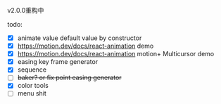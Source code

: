 v2.0.0重构中

todo:
- [x] animate value default value by constructor
- [x] https://motion.dev/docs/react-animation demo
- [x] https://motion.dev/docs/react-animation motion+ Multicursor demo
- [x] easing key frame generator
- [x] sequence
- [ ] ~~baker? or fix point easing generator~~
- [x] color tools
- [ ] menu shit